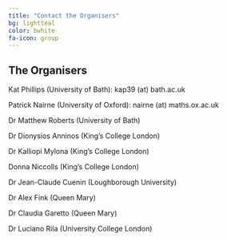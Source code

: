 ```yaml
---
title: "Contact the Organisers"
bg: lightteal
color: bwhite
fa-icon: group
---
```


## The Organisers

Kat Phillips (University of Bath): kap39 (at) bath.ac.uk

Patrick Nairne (University of Oxford): nairne (at) maths.ox.ac.uk

Dr Matthew Roberts (University of Bath)

Dr Dionysios Anninos (King’s College London)

Dr Kalliopi Mylona (King’s College London)

Donna Niccolls (King’s College London)

Dr Jean-Claude Cuenin (Loughborough University)

Dr Alex Fink (Queen Mary)

Dr Claudia Garetto (Queen Mary)

Dr Luciano Rila (University College London)
